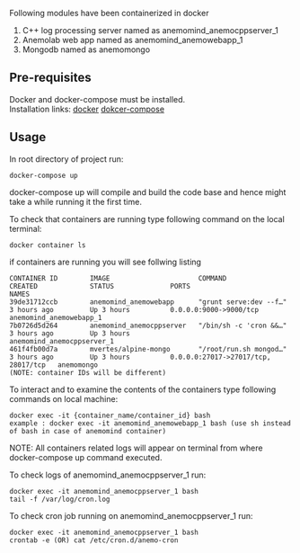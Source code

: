 

Following modules have been containerized in docker  
  1. C++ log processing server named as anemomind_anemocppserver_1  
  2. Anemolab web app named as anemomind_anemowebapp_1  
  3. Mongodb named as anemomongo  

## Pre-requisites

Docker and docker-compose must be installed.  
Installation links: [docker](https://docs.docker.com/install/) [dokcer-compose](https://docs.docker.com/compose/install/)


## Usage

In root directory of project run: 
```
docker-compose up
```  

docker-compose up will compile and build the code base and hence might take a while running it the first time.  

To check that containers are running type following command on the local terminal:  
```
docker container ls 
```   
if containers are running you will see follwing listing  

```
CONTAINER ID        IMAGE                      COMMAND                  CREATED             STATUS              PORTS                                 NAMES  
39de31712ccb        anemomind_anemowebapp      "grunt serve:dev --f…"   3 hours ago         Up 3 hours          0.0.0.0:9000->9000/tcp                anemomind_anemowebapp_1
7b0726d5d264        anemomind_anemocppserver   "/bin/sh -c 'cron &&…"   3 hours ago         Up 3 hours                                                anemomind_anemocppserver_1
461f4fb00d7a        mvertes/alpine-mongo       "/root/run.sh mongod…"   3 hours ago         Up 3 hours          0.0.0.0:27017->27017/tcp, 28017/tcp   anemomongo  
(NOTE: container IDs will be different)
```
To interact and to examine the contents of the containers type following commands on local machine:  

```
docker exec -it {container_name/container_id} bash  
example : docker exec -it anemomind_anemowebapp_1 bash (use sh instead of bash in case of anemomind container)
``` 

   NOTE: All containers related logs will appear on terminal from where docker-compose up command executed.

   To check logs of anemomind_anemocppserver_1 run:
   ```
   docker exec -it anemomind_anemocppserver_1 bash
   tail -f /var/log/cron.log
   ```
   To check cron job running on anemomind_anemocppserver_1 run:
   ```
   docker exec -it anemomind_anemocppserver_1 bash
   crontab -e (OR) cat /etc/cron.d/anemo-cron
   ```